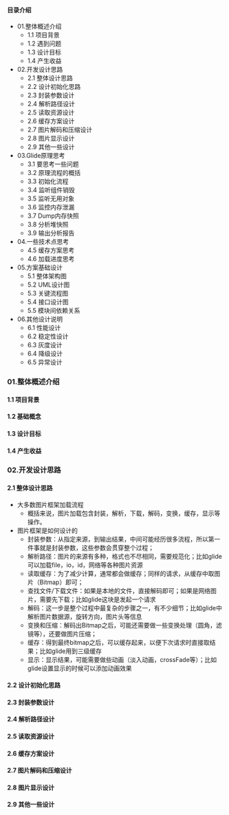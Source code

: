 #### 目录介绍
- 01.整体概述介绍
    - 1.1 项目背景
    - 1.2 遇到问题
    - 1.3 设计目标
    - 1.4 产生收益
- 02.开发设计思路
    - 2.1 整体设计思路
    - 2.2 设计初始化思路
    - 2.3 封装参数设计
    - 2.4 解析路径设计
    - 2.5 读取资源设计
    - 2.6 缓存方案设计
    - 2.7 图片解码和压缩设计
    - 2.8 图片显示设计
    - 2.9 其他一些设计
- 03.Glide原理思考
    - 3.1 要思考一些问题
    - 3.2 原理流程的概括
    - 3.3 初始化流程
    - 3.4 监听组件销毁
    - 3.5 监听无用对象
    - 3.6 监控内存泄漏
    - 3.7 Dump内存快照
    - 3.8 分析堆快照
    - 3.9 输出分析报告
- 04.一些技术点思考
    - 4.5 缓存方案思考
    - 4.6 加载进度思考
- 05.方案基础设计
    - 5.1 整体架构图
    - 5.2 UML设计图
    - 5.3 关键流程图
    - 5.4 接口设计图
    - 5.5 模块间依赖关系
- 06.其他设计说明
    - 6.1 性能设计
    - 6.2 稳定性设计
    - 6.3 灰度设计
    - 6.4 降级设计
    - 6.5 异常设计




### 01.整体概述介绍
#### 1.1 项目背景



#### 1.2 基础概念


#### 1.3 设计目标


#### 1.4 产生收益




### 02.开发设计思路
#### 2.1 整体设计思路
- 大多数图片框架加载流程
    - 概括来说，图片加载包含封装，解析，下载，解码，变换，缓存，显示等操作。
- 图片框架是如何设计的
    - 封装参数：从指定来源，到输出结果，中间可能经历很多流程，所以第一件事就是封装参数，这些参数会贯穿整个过程；
    - 解析路径：图片的来源有多种，格式也不尽相同，需要规范化；比如glide可以加载file，io，id，网络等各种图片资源
    - 读取缓存：为了减少计算，通常都会做缓存；同样的请求，从缓存中取图片（Bitmap）即可；
    - 查找文件/下载文件：如果是本地的文件，直接解码即可；如果是网络图片，需要先下载；比如glide这块是发起一个请求
    - 解码：这一步是整个过程中最复杂的步骤之一，有不少细节；比如glide中解析图片数据源，旋转方向，图片头等信息
    - 变换和压缩：解码出Bitmap之后，可能还需要做一些变换处理（圆角，滤镜等），还要做图片压缩；
    - 缓存：得到最终bitmap之后，可以缓存起来，以便下次请求时直接取结果；比如glide用到三级缓存
    - 显示：显示结果，可能需要做些动画（淡入动画，crossFade等）；比如glide设置显示的时候可以添加动画效果



#### 2.2 设计初始化思路
#### 2.3 封装参数设计


#### 2.4 解析路径设计


#### 2.5 读取资源设计


#### 2.6 缓存方案设计


#### 2.7 图片解码和压缩设计


#### 2.8 图片显示设计


#### 2.9 其他一些设计










